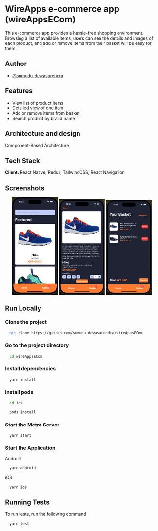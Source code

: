 
# WireApps e-commerce app (wireAppsECom)
This e-commerce app provides a hassle-free shopping environment. Browsing a list of available items, users can see the details and images of each product, and add or remove items from their basket will be easy for them.




## Author

- [@sumudu-dewasurendra](https://github.com/sumudu-dewasurendra)


## Features

- View list of product items
- Detailed view of one item
- Add or remove items from basket
- Search product by brand name


## Architecture and design

Component-Based Architecture



## Tech Stack

**Client:** React Native, Redux, TailwindCSS, React Navigation


## Screenshots

<p align="center">
  <img src="/screenShots/SS1.png" width="150" title="Home Screen">
  <img src="/screenShots/SS2.png" width="150" title="Detailed View Screen">
  <img src="/screenShots/SS3.png" width="150" title="Basket Screen">
</p>


## Run Locally

### Clone the project

```bash
  git clone https://github.com/sumudu-dewasurendra/wireAppsECom
```

### Go to the project directory

```bash
  cd wireAppsECom
```

### Install dependencies

```bash
  yarn install
```

### Install pods

```bash
  cd ios
```
```bash
  pods install
```

### Start the Metro Server

```bash
  yarn start
```

### Start the Application

Android

```bash
  yarn android
```

iOS

```bash
  yarn ios
```


## Running Tests

To run tests, run the following command

```bash
  yarn test
```

